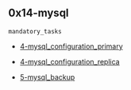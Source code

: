## 0x14-mysql

`mandatory_tasks`

* [4-mysql_configuration_primary]()

* [4-mysql_configuration_replica]()

* [5-mysql_backup]()
